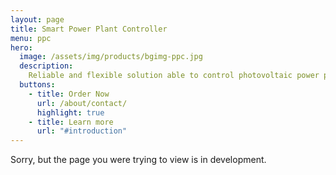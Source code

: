 ```yaml
---
layout: page
title: Smart Power Plant Controller
menu: ppc
hero: 
  image: /assets/img/products/bgimg-ppc.jpg
  description:
    Reliable and flexible solution able to control photovoltaic power plants improving a better network integration.
  buttons:
    - title: Order Now
      url: /about/contact/
      highlight: true
    - title: Learn more
      url: "#introduction"
---
```


<div class="alert alert-info text-center" role="alert">
  <div class="lead">Sorry, but the page you were trying to view is in development.</div>
</div>